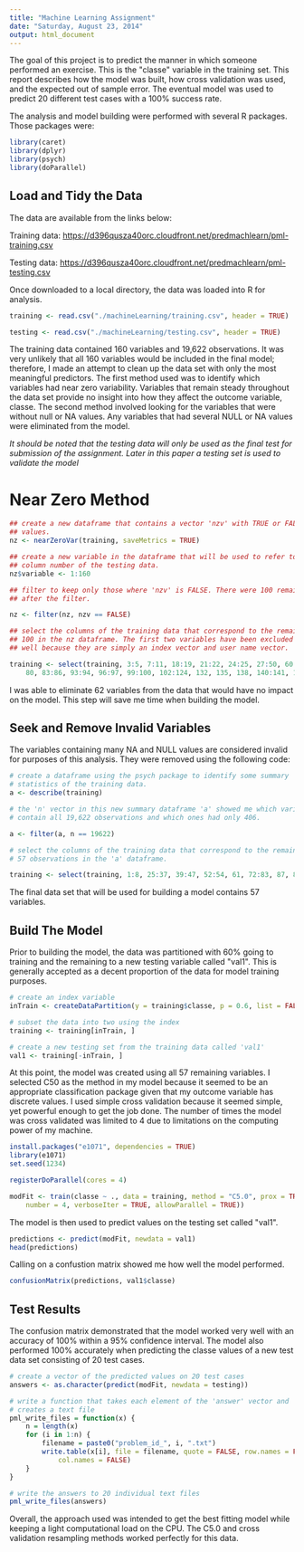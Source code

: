 ```yaml
---
title: "Machine Learning Assignment"
date: "Saturday, August 23, 2014"
output: html_document
---
```


The goal of this project is to predict the manner in which someone performed an exercise. This is the "classe" variable in the training set. This report describes how the model was built, how cross validation was used, and the expected out of sample error. The eventual model was used to predict 20 different test cases with a 100% success rate. 

The analysis and model building were performed with several R packages. Those packages were:


```r
library(caret)
library(dplyr)
library(psych)
library(doParallel)
```


## Load and Tidy the Data

The data are available from the links below:

Training data: https://d396qusza40orc.cloudfront.net/predmachlearn/pml-training.csv

Testing data: https://d396qusza40orc.cloudfront.net/predmachlearn/pml-testing.csv

Once downloaded to a local directory, the data was loaded into R for analysis.


```r
training <- read.csv("./machineLearning/training.csv", header = TRUE)

testing <- read.csv("./machineLearning/testing.csv", header = TRUE)
```


The training data contained 160 variables and 19,622 observations. It was very unlikely that all 160 variables would be included in the final model; therefore, I made an attempt to clean up the data set with only the most meaningful predictors. The first method used was to identify which variables had near zero variability. Variables that remain steady throughout the data set provide no insight into how they affect the outcome variable, classe. The second method involved looking for the variables that were without null or NA values. Any variables that had several NULL or NA values were eliminated from the model.

_It should be noted that the testing data will only be used as the final test for submission of the assignment. Later in this paper a testing set is used to validate the model_

# Near Zero Method

```r
## create a new dataframe that contains a vector 'nzv' with TRUE or FALSE
## values.
nz <- nearZeroVar(training, saveMetrics = TRUE)

## create a new variable in the dataframe that will be used to refer to the
## column number of the testing data.
nz$variable <- 1:160

## filter to keep only those where 'nzv' is FALSE. There were 100 remaining
## after the filter.

nz <- filter(nz, nzv == FALSE)

## select the columns of the training data that correspond to the remaining
## 100 in the nz dataframe. The first two variables have been excluded as
## well because they are simply an index vector and user name vector.

training <- select(training, 3:5, 7:11, 18:19, 21:22, 24:25, 27:50, 60:68, 76:77, 
    80, 83:86, 93:94, 96:97, 99:100, 102:124, 132, 135, 138, 140:141, 151:160)
```


I was able to eliminate 62 variables from the data that would have no impact on the model. This step will save me time when building the model.

## Seek and Remove Invalid Variables

The variables containing many NA and NULL values are considered invalid for purposes of this analysis. They were removed using the following code:


```r
# create a dataframe using the psych package to identify some summary
# statistics of the training data.
a <- describe(training)

# the 'n' vector in this new summary dataframe 'a' showed me which variables
# contain all 19,622 observations and which ones had only 406.

a <- filter(a, n == 19622)

# select the columns of the training data that correspond to the remaining
# 57 observations in the 'a' dataframe.

training <- select(training, 1:8, 25:37, 39:47, 52:54, 61, 72:83, 87, 89:98)
```


The final data set that will be used for building a model contains 57 variables. 

## Build The Model

Prior to building the model, the data was partitioned with 60% going to training and the remaining to a new testing variable called "val1". This is generally accepted as a decent proportion of the data for model training purposes.


```r
# create an index variable
inTrain <- createDataPartition(y = training$classe, p = 0.6, list = FALSE)

# subset the data into two using the index
training <- training[inTrain, ]

# create a new testing set from the training data called 'val1'
val1 <- training[-inTrain, ]
```


At this point, the model was created using all 57 remaining variables. I selected C50 as the method in my model because it seemed to be an appropriate classification package given that my outcome variable has discrete values. I used simple cross validation because it seemed simple, yet powerful enough to get the job done. The number of times the model was cross validated was limited to 4 due to limitations on the computing power of my machine.


```r
install.packages("e1071", dependencies = TRUE)
library(e1071)
set.seed(1234)

registerDoParallel(cores = 4)

modFit <- train(classe ~ ., data = training, method = "C5.0", prox = TRUE, trControl = trainControl("cv", 
    number = 4, verboseIter = TRUE, allowParallel = TRUE))
```


The model is then used to predict values on the testing set called "val1".


```r
predictions <- predict(modFit, newdata = val1)
head(predictions)
```


Calling on a confustion matrix showed me how well the model performed.


```r
confusionMatrix(predictions, val1$classe)
```


## Test Results

The confusion matrix demonstrated that the model worked very well with an accuracy of 100%  within a 95% confidence interval. The model also performed 100% accurately when predicting the classe values of a new test data set consisting of 20 test cases. 


```r
# create a vector of the predicted values on 20 test cases
answers <- as.character(predict(modFit, newdata = testing))

# write a function that takes each element of the 'answer' vector and
# creates a text file
pml_write_files = function(x) {
    n = length(x)
    for (i in 1:n) {
        filename = paste0("problem_id_", i, ".txt")
        write.table(x[i], file = filename, quote = FALSE, row.names = FALSE, 
            col.names = FALSE)
    }
}

# write the answers to 20 individual text files
pml_write_files(answers)
```


Overall, the approach used was intended to get the best fitting model while keeping a light computational load on the CPU. The C5.0 and cross validation resampling methods worked perfectly for this data.  

